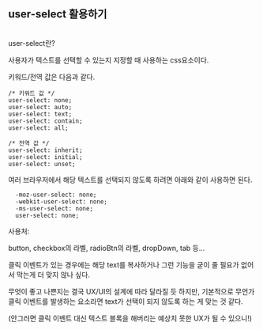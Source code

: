 ## user-select 활용하기
<br>
user-select란?

사용자가 텍스트를 선택할 수 있는지 지정할 때 사용하는 css요소이다.

키워드/전역 값은 다음과 같다.

```tsx
/* 키워드 값 */
user-select: none;
user-select: auto;
user-select: text;
user-select: contain;
user-select: all;

/* 전역 값 */
user-select: inherit;
user-select: initial;
user-select: unset;
```

여러 브라우저에서 해당 텍스트를 선택되지 않도록 하려면 아래와 같이 사용하면 된다.

```tsx
  -moz-user-select: none;
  -webkit-user-select: none;
  -ms-user-select: none;
  user-select: none;
```

사용처:

button, checkbox의 라벨, radioBtn의 라벨, dropDown, tab 등...

클릭 이벤트가 있는 경우에는 해당 text를 복사하거나 그런 기능을 굳이 줄 필요가 없어서 막는게 더 맞지 않나 싶다.

무엇이 좋고 나쁜지는 결국 UX/UI의 설계에 따라 달라질 듯 하지만,
기본적으로 무언가 클릭 이벤트를 발생하는 요소라면 text가 선택이 되지 않도록 하는 게 맞는 것 같다.

(안그러면 클릭 이벤트 대신 텍스트 블록을 해버리는 예상치 못한 UX가 될 수 있으니!)